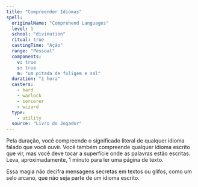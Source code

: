 ```yaml
---
title: "Compreender Idiomas"
spell:
  originalName: "Comprehend Languages"
  level: 1
  school: "divination"
  ritual: true
  castingTime: "Ação"
  range: "Pessoal"
  components:
    v: true
    s: true
    m: "um pitada de fuligem e sal"
  duration: "1 hora"
  casters:
    - bard
    - warlock
    - sorcerer
    - wizard
  type:
    - utility
  source: "Livro do Jogador"
---
```


Pela duração, você compreende o significado literal de qualquer idioma falado que você ouvir. Você também compreende qualquer idioma escrito que vir, mas você deve tocar a superfície onde as palavras estão escritas. Leva, aproximadamente, 1 minuto para ler uma página de texto.

Essa magia não decifra mensagens secretas em textos ou glifos, como um selo arcano, que não seja parte de um idioma escrito.
